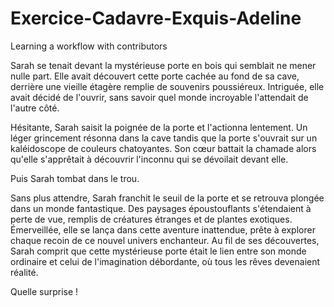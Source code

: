 # Exercice-Cadavre-Exquis-Adeline
Learning a workflow with contributors

Sarah se tenait devant la mystérieuse porte en bois qui semblait ne mener nulle part. Elle avait découvert cette porte cachée au fond de sa cave, derrière une vieille étagère remplie de souvenirs poussiéreux. Intriguée, elle avait décidé de l'ouvrir, sans savoir quel monde incroyable l'attendait de l'autre côté.

Hésitante, Sarah saisit la poignée de la porte et l'actionna lentement. Un léger grincement résonna dans la cave tandis que la porte s'ouvrait sur un kaléidoscope de couleurs chatoyantes. Son cœur battait la chamade alors qu'elle s'apprêtait à découvrir l'inconnu qui se dévoilait devant elle.
 
Puis Sarah tombat dans le trou.

Sans plus attendre, Sarah franchit le seuil de la porte et se retrouva plongée dans un monde fantastique. Des paysages époustouflants s'étendaient à perte de vue, remplis de créatures étranges et de plantes exotiques. Émerveillée, elle se lança dans cette aventure inattendue, prête à explorer chaque recoin de ce nouvel univers enchanteur. Au fil de ses découvertes, Sarah comprit que cette mystérieuse porte était le lien entre son monde ordinaire et celui de l'imagination débordante, où tous les rêves devenaient réalité.

Quelle surprise !
